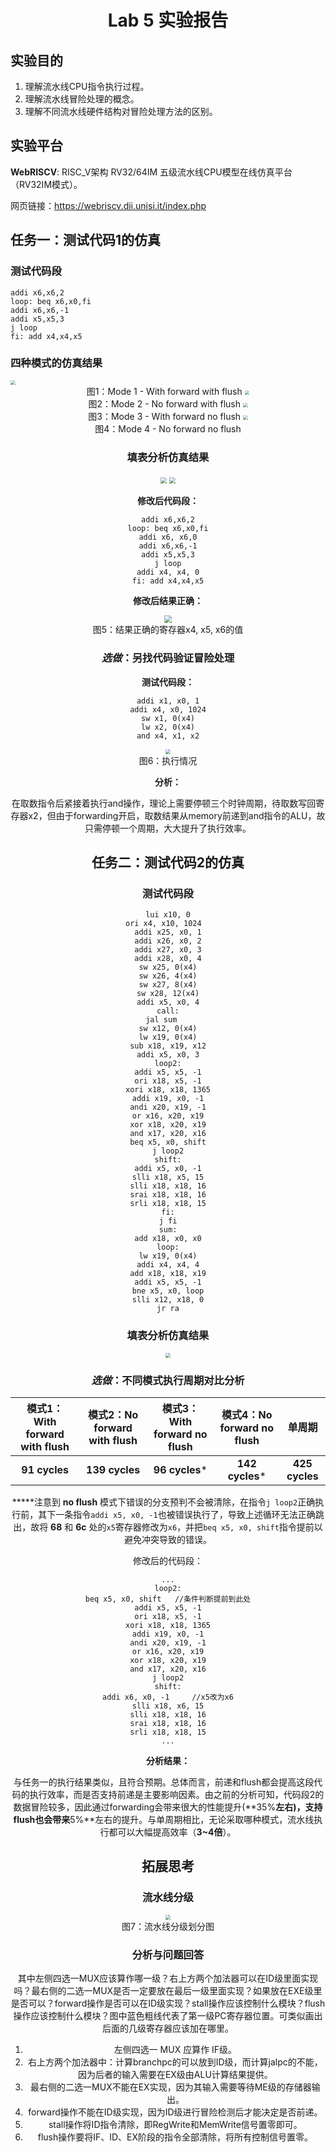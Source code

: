 

# <center>Lab 5 实验报告

## 实验目的

1. 理解流水线CPU指令执行过程。
2. 理解流水线冒险处理的概念。
3. 理解不同流水线硬件结构对冒险处理方法的区别。

## 实验平台

**WebRISCV**: RISC_V架构 RV32/64IM 五级流水线CPU模型在线仿真平台（RV32IM模式）。

网页链接：https://webriscv.dii.unisi.it/index.php

## 任务一：测试代码1的仿真

### 测试代码段

```assembly
addi x6,x6,2
loop: beq x6,x0,fi
addi x6,x6,-1
addi x5,x5,3
j loop
fi: add x4,x4,x5
```

### 四种模式的仿真结果

<img src="D:\Univ\大二\大二下\计组\lab5\mode1.png" style="zoom: 47%;" />

<center>图1：Mode 1 - With forward with flush

<img src="D:\Univ\大二\大二下\计组\lab5\mode2.png" style="zoom:48%;" />

<center>图2：Mode 2 - No forward with flush

<img src="D:\Univ\大二\大二下\计组\lab5\mode3.png" style="zoom:48%;" />

<center>图3：Mode 3 - With forward no flush

<img src="D:\Univ\大二\大二下\计组\lab5\mode4.png" style="zoom:48%;" />

<center>图4：Mode 4 - No forward no flush

### 填表分析仿真结果

<img src="D:\Univ\大二\大二下\计组\lab5\表1.png" style="zoom:60%;" />

<img src="D:\Univ\大二\大二下\计组\lab5\表2.png" style="zoom:60%;" />

**修改后代码段：**

```assembly
addi x6,x6,2
loop: beq x6,x0,fi
addi x6, x6,0
addi x6,x6,-1
addi x5,x5,3
j loop
addi x4, x4, 0
fi: add x4,x4,x5
```

**修改后结果正确：**

<img src="D:\Univ\大二\大二下\计组\lab5\更改后.png" style="zoom:80%;" />

<center>图5：结果正确的寄存器x4, x5, x6的值



### *选做*：另找代码验证冒险处理

**测试代码段：**

```assembly
addi x1, x0, 1
addi x4, x0, 1024
sw x1, 0(x4)
lw x2, 0(x4)
and x4, x1, x2
```



<img src="D:\Univ\大二\大二下\计组\lab5\test.png" style="zoom:50%;" />

<center>图6：执行情况

**分析：**

在取数指令后紧接着执行and操作，理论上需要停顿三个时钟周期，待取数写回寄存器x2，但由于forwarding开启，取数结果从memory前递到and指令的ALU，故只需停顿一个周期，大大提升了执行效率。



## 任务二：测试代码2的仿真

### 测试代码段

```assembly
lui x10, 0
ori x4, x10, 1024  
addi x25, x0, 1
addi x26, x0, 2
addi x27, x0, 3
addi x28, x0, 4
sw x25, 0(x4)
sw x26, 4(x4)
sw x27, 8(x4)
sw x28, 12(x4)
addi x5, x0, 4
call:
jal sum   
sw x12, 0(x4)
lw x19, 0(x4)
sub x18, x19, x12
addi x5, x0, 3
loop2:
addi x5, x5, -1
ori x18, x5, -1
xori x18, x18, 1365
addi x19, x0, -1
andi x20, x19, -1
or x16, x20, x19
xor x18, x20, x19
and x17, x20, x16
beq x5, x0, shift
j loop2
shift:
addi x5, x0, -1
slli x18, x5, 15
slli x18, x18, 16
srai x18, x18, 16
srli x18, x18, 15
fi:
j fi
sum:
add x18, x0, x0
loop:
lw x19, 0(x4)
addi x4, x4, 4
add x18, x18, x19
addi x5, x5, -1
bne x5, x0, loop
slli x12, x18, 0
jr ra
```



### 填表分析仿真结果

<img src="D:\Univ\大二\大二下\计组\lab5\表3.png" style="zoom:50%;" />



### *选做*：不同模式执行周期对比分析

| 模式1：With forward with flush | 模式2：No forward with flush | 模式3：With forward no flush | 模式4：No forward no flush | 单周期                 |
| ------------------------------ | ---------------------------- | ---------------------------- | -------------------------- | ---------------------- |
| <center>**91 cycles**          | <center>**139 cycles**       | <center>**96 cycles***       | <center>**142 cycles***    | <center>**425 cycles** |

*****注意到 **no flush** 模式下错误的分支预判不会被清除，在指令`j loop2`正确执行前，其下一条指令`addi x5,
x0, -1`也被错误执行了，导致上述循环无法正确跳出，故将 **68** 和 **6c** 处的`x5`寄存器修改为`x6`，并把`beq x5, x0, shift`指令提前以避免冲突导致的错误。

修改后的代码段：

```assembly
...
loop2:
beq x5, x0, shift	//条件判断提前到此处
addi x5, x5, -1
ori x18, x5, -1
xori x18, x18, 1365
addi x19, x0, -1
andi x20, x19, -1
or x16, x20, x19
xor x18, x20, x19
and x17, x20, x16
j loop2
shift:
addi x6, x0, -1		//x5改为x6
slli x18, x6, 15
slli x18, x18, 16
srai x18, x18, 16
srli x18, x18, 15
...
```

**分析结果：**

与任务一的执行结果类似，且符合预期。总体而言，前递和flush都会提高这段代码的执行效率，而是否支持前递是主要影响因素。由之前的分析可知，代码段2的数据冒险较多，因此通过forwarding会带来很大的性能提升(**35%**左右)，支持flush也会带来**5%**左右的提升。与单周期相比，无论采取哪种模式，流水线执行都可以大幅提高效率（**3~4倍**）。

## 拓展思考

### 流水线分级

<img src="D:\Univ\大二\大二下\计组\lab5\分级.png" style="zoom:50%;" />

<center>图7：流水线分级划分图

### 分析与问题回答

其中左侧四选一MUX应该算作哪一级？右上方两个加法器可以在ID级里面实现吗？最右侧的二选一MUX是否一定要放在最后一级里面实现？如果放在EXE级里是否可以？forward操作是否可以在ID级实现？stall操作应该控制什么模块？flush操作应该控制什么模块？图中蓝色粗线代表了第一级PC寄存器位置。可类似画出后面的几级寄存器应该加在哪里。

1. 左侧四选一 MUX 应算作 IF级。
2. 右上方两个加法器中：计算branchpc的可以放到ID级，而计算jalpc的不能，因为后者的输入需要在EX级由ALU计算结果提供。
3. 最右侧的二选一MUX不能在EX实现，因为其输入需要等待ME级的存储器输出。
4. forward操作不能在ID级实现，因为ID级进行冒险检测后才能决定是否前递。
5. stall操作将ID指令清除，即RegWrite和MemWrite信号置零即可。
6. flush操作要将IF、ID、EX阶段的指令全部清除，将所有控制信号置零。

